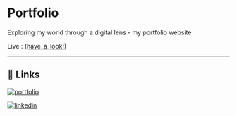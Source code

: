 # Portfolio

Exploring my world through a digital lens - my portfolio website

Live : <a href="https://rohitkrtiwari.github.io/Portfolio/" target="_blank">(have_a_look!)</a>

<hr>

## 🔗 Links
[![portfolio](https://img.shields.io/badge/my_portfolio-000?style=for-the-badge&logo=ko-fi&logoColor=white)](https://rohitkrtiwari.github.io/Portfolio)

[![linkedin](https://img.shields.io/badge/linkedin-0A66C2?style=for-the-badge&logo=linkedin&logoColor=white)](https://www.linkedin.com/in/rohit-tiwari-61a867168/)
